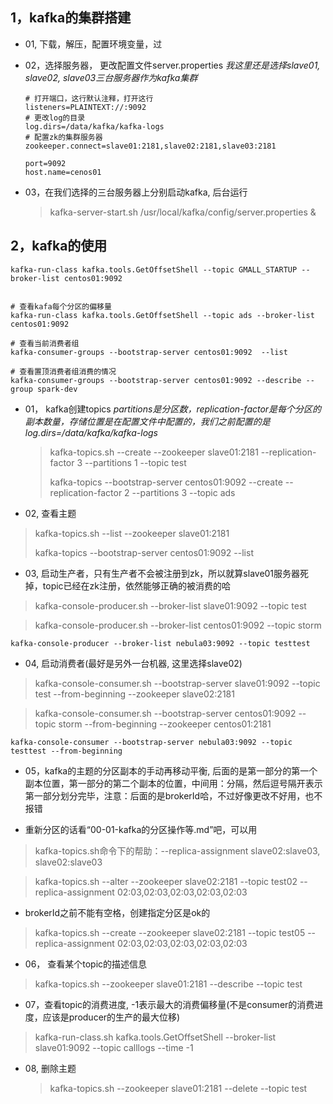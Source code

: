 ## 1，kafka的集群搭建

* 01, 下载，解压，配置环境变量，过
* 02，选择服务器， 更改配置文件server.properties
  *我这里还是选择slave01, slave02, slave03三台服务器作为kafka集群*
  
  ```shell
  # 打开端口，这行默认注释，打开这行
  listeners=PLAINTEXT://:9092
  # 更改log的目录
  log.dirs=/data/kafka/kafka-logs
  # 配置zk的集群服务器
  zookeeper.connect=slave01:2181,slave02:2181,slave03:2181
  
  port=9092
  host.name=cenos01
  ```
* 03，在我们选择的三台服务器上分别启动kafka, 后台运行
  
  > kafka-server-start.sh /usr/local/kafka/config/server.properties &

## 2，kafka的使用

```shell
kafka-run-class kafka.tools.GetOffsetShell --topic GMALL_STARTUP --broker-list centos01:9092


# 查看kafa每个分区的偏移量
kafka-run-class kafka.tools.GetOffsetShell --topic ads --broker-list centos01:9092

# 查看当前消费者组
kafka-consumer-groups --bootstrap-server centos01:9092  --list

# 查看置顶消费者组消费的情况
kafka-consumer-groups --bootstrap-server centos01:9092 --describe --group spark-dev
```









* 01， kafka创建topics
*partitions是分区数，replication-factor是每个分区的副本数量，存储位置是在配置文件中配置的，我们之前配置的是log.dirs=/data/kafka/kafka-logs*


  > kafka-topics.sh --create --zookeeper slave01:2181 --replication-factor 3 --partitions 1 --topic test
  >
  > kafka-topics --bootstrap-server centos01:9092 --create --replication-factor 2 --partitions 3 --topic ads
* 02, 查看主题
> kafka-topics.sh --list --zookeeper slave01:2181
>
> kafka-topics --bootstrap-server centos01:9092 --list 

* 03, 启动生产者，只有生产者不会被注册到zk，所以就算slave01服务器死掉，topic已经在zk注册，依然能够正确的被消费的哈
> kafka-console-producer.sh --broker-list slave01:9092 --topic test

  > kafka-console-producer.sh --broker-list centos01:9092 --topic storm

```shell
kafka-console-producer --broker-list nebula03:9092 --topic testtest
```



* 04, 启动消费者(最好是另外一台机器, 这里选择slave02)
> kafka-console-consumer.sh --bootstrap-server slave01:9092 --topic test --from-beginning --zookeeper slave02:2181

  > kafka-console-consumer.sh --bootstrap-server centos01:9092 --topic storm --from-beginning --zookeeper centos01:2181

```shell
kafka-console-consumer --bootstrap-server nebula03:9092 --topic testtest --from-beginning
```



* 05，kafka的主题的分区副本的手动再移动平衡, 后面的是第一部分的第一个副本位置，第一部分的第二个副本的位置，中间用：分隔，然后逗号隔开表示第一部分划分完毕，注意：后面的是brokerId哈，不过好像更改不好用，也不报错
  
* 重新分区的话看“00-01-kafka的分区操作等.md”吧，可以用
> kafka-topics.sh命令下的帮助：--replica-assignment  slave02:slave03, slave02:slave03

> kafka-topics.sh --alter --zookeeper slave02:2181 --topic test02 --replica-assignment 02:03,02:03,02:03,02:03,02:03

  * brokerId之前不能有空格，创建指定分区是ok的
> kafka-topics.sh --create --zookeeper slave02:2181 --topic test05 --replica-assignment 02:03,02:03,02:03,02:03,02:03

* 06， 查看某个topic的描述信息
> kafka-topics.sh --zookeeper slave01:2181 --describe --topic test

* 07，查看topic的消费进度, -1表示最大的消费偏移量(不是consumer的消费进度，应该是producer的生产的最大位移)
> kafka-run-class.sh kafka.tools.GetOffsetShell --broker-list slave01:9092 --topic calllogs --time -1

* 08, 删除主题
  
  > kafka-topics.sh --zookeeper slave01:2181 --delete --topic test


